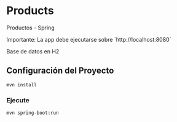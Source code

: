 # Products
Productos - Spring

Importante:
   La app debe ejecutarse sobre `http://localhost:8080´

Base de datos en H2

## Configuración del Proyecto
```
mvn install
```

### Ejecute 
```
mvn spring-boot:run
```
